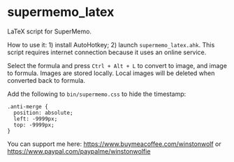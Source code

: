 # supermemo_latex

LaTeX script for SuperMemo.

How to use it: 1) install AutoHotkey; 2) launch `supermemo_latex.ahk`. This script requires internet connection because it uses an online service.

Select the formula and press `Ctrl + Alt + L` to convert to image, and image to formula. Images are stored locally. Local images will be deleted when converted back to formula.

Add the following to `bin/supermemo.css` to hide the timestamp:

```
.anti-merge {
  position: absolute;
  left: -9999px;
  top: -9999px;
}
```

You can support me here: https://www.buymeacoffee.com/winstonwolf or https://www.paypal.com/paypalme/winstonwolfie
